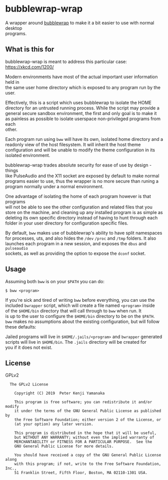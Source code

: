 # bubblewrap-wrap

A wrapper around [bubblewrap](https://github.com/projectatomic/bubblewrap) 
to make it a bit easier to use with normal desktop  
programs.

## What is this for

bubblewrap-wrap is meant to address this particular case: https://xkcd.com/1200/

Modern environments have most of the actual important user information held in  
the same user home directory which is exposed to any program run by the user.  

Effectively, this is a script which uses bubblewrap to isolate the HOME  
directory for an untrusted running process. While the script may provide a  
general secure sandbox environment, the first and only goal is to make it  
as painless as possible to isolate userspace non-privileged programs from each  
other.

Each program run using `bww` will have its own, isolated home directory and a  
readonly view of the host filesystem. It will inherit the host theme  
configuration and will be unable to modify the theme configuration in its  
isolated environment.

bubblewrap-wrap trades absolute security for ease of use by design - things  
like PulseAudio and the X11 socket are exposed by default to make normal  
programs easier to use, thus the wrapper is no more secure than runing a  
program normally under a normal environment.

One advantage of isolating the home of each program however is that programs  
will not be able to see the other configuration and related files that you  
store on the machine, and cleaning up any installed program is as simple as  
deleting its own specific directory instead of having to hunt through each  
folder in your user directory for configuration specific files.

By default, `bww` makes use of bubblewrap's ability to have split namespaces  
for processes, uts, and also hides the `/dev` `/proc` and `/tmp` folders. It also  
launches each program in a new session, and exposes the `dbus` and `pulseaudio`  
sockets, as well as providing the option to expose the `dconf` socket.

## Usage

Assuming both `bww` is on your `$PATH` you can do:
```
$ bww <program>
```

If you're sick and tired of writing `bww` before everything, you can use the  
included `bwrapper` script, which will create a file named `<program>` inside  
of the `$HOME/bin` directory that will call through to `bww` when run. It  
is up to the user to configure the `$HOME/bin` directory to be on the `$PATH`.  
`bww` makes no assumptions about the existing configuration, but will follow  
these defaults:

Jailed programs will live in `$HOME/.jails/<program>` and `bwrapper` generated  
scripts will live in `$HOME/bin`. The `.jails` directory will be created for  
you if it does not exist.

## License

GPLv2

```
  The GPLv2 License

    Copyright (C) 2019  Peter Kenji Yamanaka

    This program is free software; you can redistribute it and/or modify
    it under the terms of the GNU General Public License as published by
    the Free Software Foundation; either version 2 of the License, or
    (at your option) any later version.

    This program is distributed in the hope that it will be useful,
    but WITHOUT ANY WARRANTY; without even the implied warranty of
    MERCHANTABILITY or FITNESS FOR A PARTICULAR PURPOSE.  See the
    GNU General Public License for more details.

    You should have received a copy of the GNU General Public License along
    with this program; if not, write to the Free Software Foundation, Inc.,
    51 Franklin Street, Fifth Floor, Boston, MA 02110-1301 USA.
```
